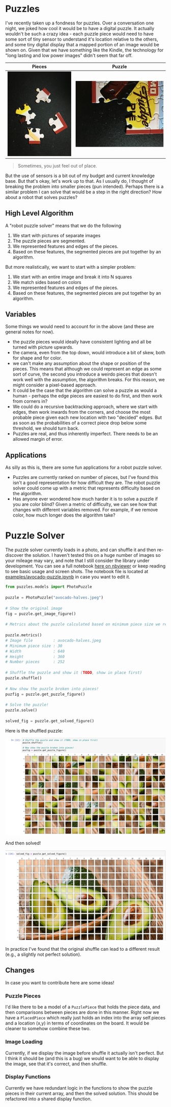 # Puzzles

I've recently taken up a fondness for puzzles. Over a conversation one night,
we joked how cool it would be to have a digital puzzle. It actually
wouldn't be such a crazy idea - each puzzle piece would need to have some sort of
tiny sensor to understand it's location relative to the others, and some tiny
digital display that a mapped portion of an image would be shown on. Given that
we have something like the Kindle, the technology for "long lasting and low power
images" didn't seem that far off.

| Pieces                          | Puzzle                                    |
|---------------------------------|-------------------------------------------|
|![examples/img/pieces.jpg](examples/img/pieces.jpg)| ![examples/img/background.jpg](examples/img/background.jpg) |

> Sometimes, you just feel out of place.

But the use of sensors is a bit out of my budget and current knowledge base. But
that's okay, let's work up to that. As I usually do, I thought of breaking the 
problem into smaller pieces (pun intended). Perhaps there is a similar problem 
I can solve that would be a step in the right  direction? 
How about a robot that solves puzzles? 

## High Level Algorithm

A "robot puzzle solver" means that we do the following

 1. We start with pictures of separate images
 2. The puzzle pieces are segmented.
 3. We represented features and edges of the pieces.
 4. Based on these features, the segmented pieces are put together by an algorithm. 

But more realistically, we want to start with a simpler problem:

 1. We start with an entire image and break it into N squares
 2. We match sides based on colors
 3. We represented features and edges of the pieces.
 4. Based on these features, the segmented pieces are put together by an algorithm.


## Variables

Some things we would need to account for in the above (and these are general notes 
for now).

 - the puzzle pieces would ideally have consistent lighting and all be turned with picture upwards.
 - the camera, even from the top down, would introduce a bit of skew, both for shape and for color.
 - we can't make any assumption about the shape or position of the pieces. This means that although we could represent an edge as some sort of curve, the second you introduce a weirdo pieces that doesn't work well with the assumption, the algorithm breaks. For this reason, we might consider a pixel-based approach.
 - It could be the case that the algorithm can solve a puzzle as would a human - perhaps the edge pieces are easiest to do first, and then work from corners in?
 - We could do a recursive backtracking approach, where we start with edges, then work inwards from the corners, and choose the most probable piece given each new location with two "decided" edges. But as soon as the probabilities of a correct piece drop below some threshold, we should turn back.
 - Puzzles are real, and thus inherently imperfect. There needs to be an allowed margin of error.

## Applications

As silly as this is, there are some fun applications for a robot puzzle solver.

 - Puzzles are currently ranked on number of pieces, but I've found this isn't a good representation for how difficult they are. The robot puzzle solver could come up with a metric that represents difficulty based on the algorithm.
 - Has anyone ever wondered how much harder it is to solve a puzzle if you are color blind? Given a metric of difficulty, we can see how that changes with different variables removed. For example, if we remove color, how much longer does the algorithm take?

# Puzzle Solver

The puzzle solver currently loads in a photo, and can shuffle it and then re-discover
the solution. I haven't tested this on a huge number of images so your mileage may vary,
and note that I still consider the library under development. You can see a full
notebook [here on nbviewer](https://nbviewer.jupyter.org/github/vsoch/puzzles/blob/master/examples/avocado-puzzle.ipynb)
or keep reading to see basic usage and screen shots. The notebook file is located at [examples/avocado-puzzle.ipynb](examples/avocado-puzzle.ipynb)
in case you want to edit it.

```python
from puzzles.models import PhotoPuzzle

puzzle = PhotoPuzzle("avocado-halves.jpeg")

# Show the original image
fig = puzzle.get_image_figure()

# Metrics about the puzzle calculated based on minimum piece size we requested

puzzle.metrics()
# Image file         : avocado-halves.jpeg
# Minimum piece size : 30
# Width              : 640
# Height             : 360
# Number pieces      : 252

# Shuffle the puzzle and show it (TODO, show in place first)
puzzle.shuffle()

# Now show the puzzle broken into pieces!
puzfig = puzzle.get_puzzle_figure()

# Solve the puzzle!
puzzle.solve()

solved_fig = puzzle.get_solved_figure()
```

Here is the shuffled puzzle:

![examples/shuffled-puzzle.png](examples/shuffled-puzzle.png)

And then solved!

![examples/solved-puzzle.png](examples/solved-puzzle.png)

In practice I've found that the original shuffle can lead to a different result
(e.g., a slightly not perfect solution).

## Changes

In case you want to contribute here are some ideas!

### Puzzle Pieces

I'd like there to be a model of a `PuzzlePiece` that holds the piece data, and then comparisons 
between pieces are done in this manner. Right now we have a `PlacedPiece` which really just
holds an index into the array self.pieces and a location (x,y) in terms of coordinates
on the board. It would be cleaner to somehow combine these two.

### Image Loading

Currently, if we display the image before shuffle it actually isn't perfect.
But I think it should be (and this is a bug) we would want to be able to
display the image, see that it's correct, and then shuffle.


### Display Functions

Currently we have redundant logic in the functions to show the puzzle pieces
in their current array, and then the solved solution. This should be
refactored into a shared display function.
